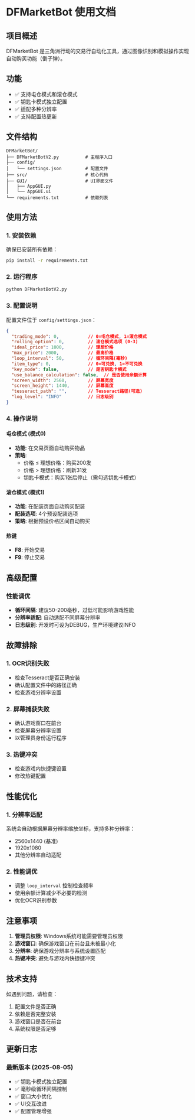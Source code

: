 # DFMarketBot 使用文档

## 项目概述

DFMarketBot 是三角洲行动的交易行自动化工具，通过图像识别和模拟操作实现自动购买功能（倒子弹）。

## 功能

- ✅ 支持屯仓模式和滚仓模式
- ✅ 钥匙卡模式独立配置
- ✅ 适配多种分辨率
- ✅ 支持配置热更新

## 文件结构

```
DFMarketBot/
├── DFMarketBotV2.py          # 主程序入口
├── config/
│   └── settings.json         # 配置文件
├── src/                      # 核心代码
├── GUI/                      # UI界面文件
│   ├── AppGUI.py
│   └── AppGUI.ui
└── requirements.txt          # 依赖列表
```

## 使用方法

### 1. 安装依赖

确保已安装所有依赖：

```bash
pip install -r requirements.txt
```

### 2. 运行程序

```bash
python DFMarketBotV2.py
```

### 3. 配置说明

配置文件位于 `config/settings.json`：

```json
{
  "trading_mode": 0,           // 0=屯仓模式, 1=滚仓模式
  "rolling_option": 0,         // 滚仓模式选项 (0-3)
  "ideal_price": 1000,         // 理想价格
  "max_price": 2000,           // 最高价格
  "loop_interval": 50,         // 循环间隔(毫秒)
  "item_type": 0,              // 0=可兑换, 1=不可兑换
  "key_mode": false,           // 是否钥匙卡模式
  "use_balance_calculation": false,  // 是否使用余额计算
  "screen_width": 2560,        // 屏幕宽度
  "screen_height": 1440,       // 屏幕高度
  "tesseract_path": "",        // Tesseract路径(可选)
  "log_level": "INFO"          // 日志级别
}
```

### 4. 操作说明

#### 屯仓模式 (模式0)
- **功能**: 在交易页面自动购买物品
- **策略**: 
  - 价格 ≤ 理想价格：购买200发
  - 价格 > 理想价格：刷新31发
  - 钥匙卡模式：购买1张后停止（需勾选钥匙卡模式）

#### 滚仓模式 (模式1)
- **功能**: 在配装页面自动购买配装
- **配装选项**: 4个预设配装选项
- **策略**: 根据预设价格区间自动购买

#### 热键
- **F8**: 开始交易
- **F9**: 停止交易

## 高级配置

### 性能调优
- **循环间隔**: 建议50-200毫秒，过低可能影响游戏性能
- **分辨率适配**: 自动适配不同屏幕分辨率
- **日志级别**: 开发时可设为DEBUG，生产环境建议INFO

## 故障排除

### 1. OCR识别失败

- 检查Tesseract是否正确安装
- 确认配置文件中的路径正确
- 检查游戏分辨率设置

### 2. 屏幕捕获失败

- 确认游戏窗口在前台
- 检查屏幕分辨率设置
- 以管理员身份运行程序

### 3. 热键冲突

- 检查游戏内快捷键设置
- 修改热键配置

## 性能优化

### 1. 分辨率适配

系统会自动根据屏幕分辨率缩放坐标，支持多种分辨率：
- 2560x1440 (基准)
- 1920x1080
- 其他分辨率自动适配

### 2. 性能调优

- 调整 `loop_interval` 控制检查频率
- 使用余额计算减少不必要的检测
- 优化OCR识别参数


## 注意事项

1. **管理员权限**: Windows系统可能需要管理员权限
2. **游戏窗口**: 确保游戏窗口在前台且未被最小化
3. **分辨率**: 确保游戏分辨率与系统设置匹配
4. **热键冲突**: 避免与游戏内快捷键冲突

## 技术支持

如遇到问题，请检查：
1. 配置文件是否正确
2. 依赖是否完整安装
3. 游戏窗口是否在前台
4. 系统权限是否足够

## 更新日志

### 最新版本 (2025-08-05)
- ✅ 钥匙卡模式独立配置
- ✅ 毫秒级循环间隔控制
- ✅ 窗口大小优化
- ✅ UI交互改进
- ✅ 配置管理增强
